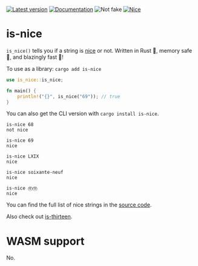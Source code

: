 [![Latest version](https://img.shields.io/crates/v/is-nice.svg)](https://crates.io/crates/is-nice) [![Documentation](https://docs.rs/is-thirteen/badge.svg)](https://docs.rs/is-nice/) ![Not fake](https://img.shields.io/badge/ci-passing-brightgreen?logo=github) [![Nice](https://img.shields.io/badge/coverage-69%25-yellow)](https://youtu.be/dQw4w9WgXcQ)

# is-nice

`is_nice()` tells you if a string is [nice](https://www.urbandictionary.com/define.php?term=nice) or not. Written in Rust 🦀, memory safe 🛟, and blazingly fast 🚀! 

To use as a library: `cargo add is-nice`

```rust
use is_nice::is_nice;

fn main() {
    println!("{}", is_nice("69")); // true
}

```

You can also get the CLI version with `cargo install is-nice`.

```
is-nice 68
not nice

is-nice 69
nice

is-nice LXIX
nice

is-nice soixante-neuf
nice

is-nice ⓺⓽
nice
```

You can find the full list of nice strings in the [source code](https://github.com/MakotoE/is-nice/blob/main/src/lib.rs).

Also check out [is-thirteen](https://github.com/MakotoE/is-thirteen).

# WASM support

No.